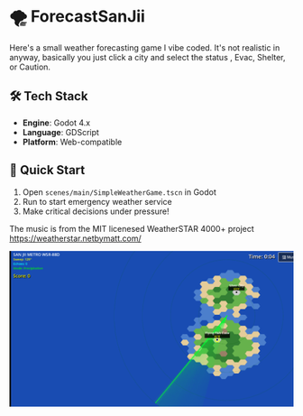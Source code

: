 # 🌪️ ForecastSanJii

Here's a small weather forecasting game I vibe coded. 
It's not realistic in anyway, basically you just click a city and select the status , Evac, Shelter, or Caution. 

## 🛠️ Tech Stack

- **Engine**: Godot 4.x
- **Language**: GDScript
- **Platform**: Web-compatible

## 🚀 Quick Start

1. Open `scenes/main/SimpleWeatherGame.tscn` in Godot
2. Run to start emergency weather service
3. Make critical decisions under pressure!

The music is from the MIT licenesed WeatherSTAR 4000+ project 
https://weatherstar.netbymatt.com/

![Game screenshot](image.png)